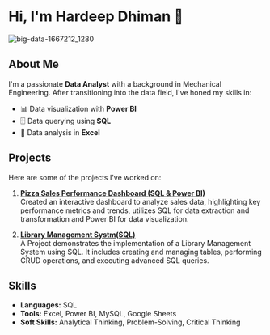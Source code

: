 # Hi, I'm Hardeep Dhiman 👋
![big-data-1667212_1280](https://github.com/user-attachments/assets/90076a28-c53a-4a05-a709-6d27f66f475d)

## About Me
I'm a passionate **Data Analyst** with a background in Mechanical Engineering. After transitioning into the data field, I've honed my skills in:
- 📊 Data visualization with **Power BI**
- 🗄️ Data querying using **SQL**
- 🧮 Data analysis in **Excel**

## Projects
Here are some of the projects I've worked on:

1. **[Pizza Sales Performance Dashboard (SQL & Power BI)](https://github.com/Hardeep6dhiman/Pizza_Sales_Project)**  
   Created an interactive dashboard to analyze sales data, highlighting key performance metrics and trends, utilizes SQL for data extraction and transformation and Power BI for data visualization.

2. **[Library Management Systm(SQL)](https://github.com/Hardeep6dhiman/Library_Management_System)**  
  A Project demonstrates the implementation of a Library Management System using SQL. It includes creating and managing tables, performing CRUD operations, and executing advanced SQL queries.


## Skills
- **Languages:** SQL
- **Tools:** Excel, Power BI, MySQL, Google Sheets
- **Soft Skills:** Analytical Thinking, Problem-Solving, Critical Thinking
